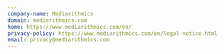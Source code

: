 ```yaml
---
company-name: Mediarithmics
domain: mediarithmics.com
home: https://www.mediarithmics.com/en/
privacy-policy: https://www.mediarithmics.com/en/legal-notice.html
email: privacy@mediarithmics.com
---
```




